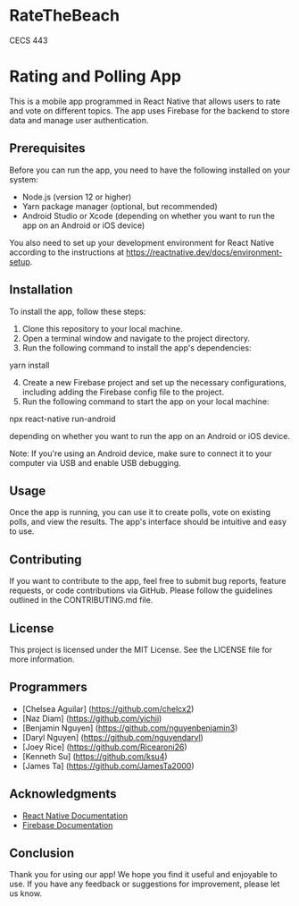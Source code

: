 # RateTheBeach
CECS 443 

# Rating and Polling App

This is a mobile app programmed in React Native that allows users to rate and vote on different topics. The app uses Firebase for the backend to store data and manage user authentication.

## Prerequisites

Before you can run the app, you need to have the following installed on your system:
- Node.js (version 12 or higher)
- Yarn package manager (optional, but recommended)
- Android Studio or Xcode (depending on whether you want to run the app on an Android or iOS device)

You also need to set up your development environment for React Native according to the instructions at https://reactnative.dev/docs/environment-setup.

## Installation

To install the app, follow these steps:
1. Clone this repository to your local machine.
2. Open a terminal window and navigate to the project directory.
3. Run the following command to install the app's dependencies:

yarn install

4. Create a new Firebase project and set up the necessary configurations, including adding the Firebase config file to the project.
5. Run the following command to start the app on your local machine:

npx react-native run-android

depending on whether you want to run the app on an Android or iOS device.

Note: If you're using an Android device, make sure to connect it to your computer via USB and enable USB debugging.

## Usage

Once the app is running, you can use it to create polls, vote on existing polls, and view the results. The app's interface should be intuitive and easy to use.

## Contributing

If you want to contribute to the app, feel free to submit bug reports, feature requests, or code contributions via GitHub. Please follow the guidelines outlined in the CONTRIBUTING.md file.

## License

This project is licensed under the MIT License. See the LICENSE file for more information.

## Programmers

- [Chelsea Aguilar] (https://github.com/chelcx2)
- [Naz Diam] (https://github.com/yichii)
- [Benjamin Nguyen] (https://github.com/nguyenbenjamin3)
- [Daryl Nguyen] (https://github.com/nguyendaryl)
- [Joey Rice] (https://github.com/Ricearoni26)
- [Kenneth Su] (https://github.com/ksu4)
- [James Ta] (https://github.com/JamesTa2000)


## Acknowledgments

- [React Native Documentation](https://reactnative.dev/docs)
- [Firebase Documentation](https://firebase.google.com/docs)

## Conclusion

Thank you for using our app! We hope you find it useful and enjoyable to use. If you have any feedback or suggestions for improvement, please let us know.



